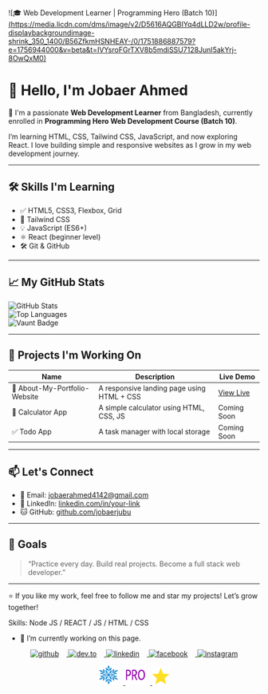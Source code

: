 
![🎓 Web Development Learner | Programming Hero (Batch 10)][(https://media.licdn.com/dms/image/v2/D5616AQGBIYq4dLLD2w/profile-displaybackgroundimage-shrink_350_1400/B56ZfkmHSNHEAY-/0/1751886887579?e=1756944000&v=beta&t=IVYsroFGrTXV8b5mdiSSU7128JunI5akYrj-8OwQxM0)](https://www.linkedin.com/in/jobaerjubu/overlay/background-image/) 

<!-- Banner Image (optional) -->
<!-- ![Banner](https://your-banner-link.com) -->

# 👋 Hello, I'm Jobaer Ahmed

🚀 I'm a passionate **Web Development Learner** from Bangladesh, currently enrolled in **Programming Hero Web Development Course (Batch 10)**.

I’m learning HTML, CSS, Tailwind CSS, JavaScript, and now exploring React. I love building simple and responsive websites as I grow in my web development journey.

---

## 🛠️ Skills I'm Learning

- ✅ HTML5, CSS3, Flexbox, Grid  
- 🎨 Tailwind CSS  
- 💡 JavaScript (ES6+)  
- ⚛️ React (beginner level)  
- 🛠️ Git & GitHub  

---

## 📈 My GitHub Stats

![GitHub Stats](https://github-readme-stats.vercel.app/api?username=jobaerjubu&show_icons=true&theme=tokyonight)  
![Top Languages](https://github-readme-stats.vercel.app/api/top-langs/?username=jobaerjubu&layout=compact&theme=tokyonight)  
![Vaunt Badge](https://api.vaunt.dev/v1/github/entities/jobaerjubu/contributions?format=svg&private=false)

---

## 💼 Projects I'm Working On

| Name               | Description                            | Live Demo |
|--------------------|----------------------------------------|-----------|
| 🎉 About-My-Portfolio-Website | A responsive landing page using HTML + CSS | [View Live](https://jobaerjubu.github.io/About-My-Portfolio-Website-/) |
| 🧮 Calculator App  | A simple calculator using HTML, CSS, JS | Coming Soon |
| ✅ Todo App        | A task manager with local storage       | Coming Soon |

---

## 📫 Let's Connect

- 📧 Email: [jobaerahmed4142@gmail.com](mailto:jobaerahmed4142@gmail.com)  
- 💼 LinkedIn: [linkedin.com/in/your-link](https://www.linkedin.com/in/your-link)  
- 🐱 GitHub: [github.com/jobaerjubu](https://github.com/jobaerjubu)

---

## 🎯 Goals

> “Practice every day. Build real projects. Become a full stack web developer.”

---

⭐ If you like my work, feel free to follow me and star my projects! Let’s grow together!



Skills: Node JS / REACT / JS / HTML / CSS

- 🔭 I’m currently working on this page. 


<!-- Social Icons with spacing -->
<p align="center">
  <a href="https://github.com/jobaerjubu">
    <img src="https://cdn.jsdelivr.net/npm/simple-icons@3.0.1/icons/github.svg" alt="github" height="40" style="margin-right: 15px;" />
  </a>
  <a href="https://dev.to/jobaerjubu">
    <img src="https://cdn.jsdelivr.net/npm/simple-icons@3.0.1/icons/dev-dot-to.svg" alt="dev.to" height="40" style="margin-right: 15px;" />
  </a>
  <a href="https://www.linkedin.com/in/jobaerjubu/">
    <img src="https://cdn.jsdelivr.net/npm/simple-icons@3.0.1/icons/linkedin.svg" alt="linkedin" height="40" style="margin-right: 15px;" />
  </a>
  <a href="https://www.facebook.com/Jobaerjubu41/">
    <img src="https://cdn.jsdelivr.net/npm/simple-icons@3.0.1/icons/facebook.svg" alt="facebook" height="40" style="margin-right: 15px;" />
  </a>
  <a href="https://www.instagram.com/jobaerjubu02/">
    <img src="https://cdn.jsdelivr.net/npm/simple-icons@3.0.1/icons/instagram.svg" alt="instagram" height="40" />
  </a>
</p>

<!-- GitHub Badges -->
<p align="center">
  <a href="https://archiveprogram.github.com/">
    <img src="https://raw.githubusercontent.com/acervenky/animated-github-badges/master/assets/acbadge.gif" width="40" height="40" style="margin-right: 10px;" />
  </a>
  <a href="https://github.com/pricing">
    <img src="https://raw.githubusercontent.com/acervenky/animated-github-badges/master/assets/pro.gif" width="40" height="40" style="margin-right: 10px;" />
  </a>
  <a href="https://stars.github.com/">
    <img src="https://raw.githubusercontent.com/acervenky/animated-github-badges/master/assets/starbadge.gif" width="35" height="35" />
  </a>
</p>







